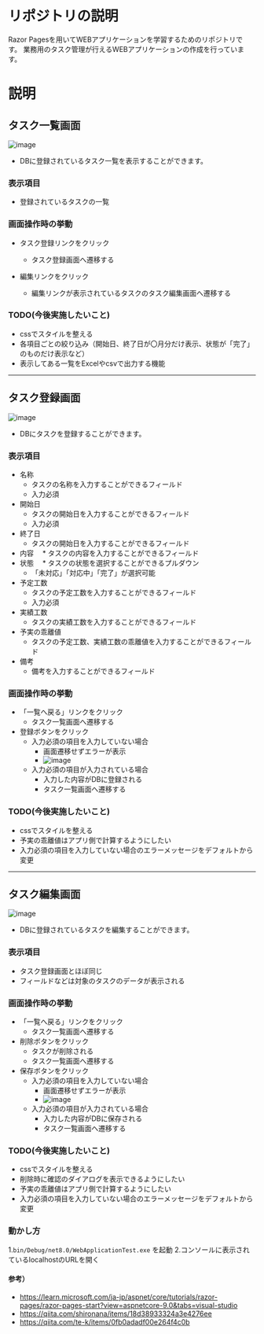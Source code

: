 # リポジトリの説明
Razor Pagesを用いてWEBアプリケーションを学習するためのリポジトリです。
業務用のタスク管理が行えるWEBアプリケーションの作成を行っています。

# 説明
## タスク一覧画面
![image](https://github.com/user-attachments/assets/c5ae5c38-fec5-450e-a00e-7ffe328135d6)

* DBに登録されているタスク一覧を表示することができます。
### 表示項目
* 登録されているタスクの一覧

### 画面操作時の挙動
* タスク登録リンクをクリック
   * タスク登録画面へ遷移する
 
* 編集リンクをクリック
   * 編集リンクが表示されているタスクのタスク編集画面へ遷移する
 
### TODO(今後実施したいこと)
* cssでスタイルを整える
* 各項目ごとの絞り込み（開始日、終了日が〇月分だけ表示、状態が「完了」のものだけ表示など）
* 表示してある一覧をExcelやcsvで出力する機能
----
## タスク登録画面
![image](https://github.com/user-attachments/assets/b7f6b507-1da9-4adf-bffa-4b378fd97ace)

* DBにタスクを登録することができます。
### 表示項目
* 名称
  * タスクの名称を入力することができるフィールド
  * 入力必須 
* 開始日
  * タスクの開始日を入力することができるフィールド
  * 入力必須
* 終了日
  * タスクの開始日を入力することができるフィールド
* 内容
　* タスクの内容を入力することができるフィールド
* 状態
　* タスクの状態を選択することができるプルダウン
  * 「未対応」「対応中」「完了」が選択可能
* 予定工数
  * タスクの予定工数を入力することができるフィールド
  * 入力必須
* 実績工数
  * タスクの実績工数を入力することができるフィールド
* 予実の乖離値
  * タスクの予定工数、実績工数の乖離値を入力することができるフィールド
* 備考
  * 備考を入力することができるフィールド 

### 画面操作時の挙動
* 「一覧へ戻る」リンクをクリック
  * タスク一覧画面へ遷移する
* 登録ボタンをクリック
  * 入力必須の項目を入力していない場合
    * 画面遷移せずエラーが表示
    * ![image](https://github.com/user-attachments/assets/5de44884-ae50-4bf3-b717-b9e0cfddf1bf)
  * 入力必須の項目が入力されている場合
    * 入力した内容がDBに登録される
    * タスク一覧画面へ遷移する
   
### TODO(今後実施したいこと)
* cssでスタイルを整える
* 予実の乖離値はアプリ側で計算するようにしたい
* 入力必須の項目を入力していない場合のエラーメッセージをデフォルトから変更
---- 
## タスク編集画面
![image](https://github.com/user-attachments/assets/6f7021fb-1562-4112-b79a-3f7c5cc6c40d)

* DBに登録されているタスクを編集することができます。
### 表示項目
* タスク登録画面とほぼ同じ
* フィールドなどは対象のタスクのデータが表示される

### 画面操作時の挙動
* 「一覧へ戻る」リンクをクリック
  * タスク一覧画面へ遷移する
* 削除ボタンをクリック
  * タスクが削除される
  * タスク一覧画面へ遷移する
* 保存ボタンをクリック
  * 入力必須の項目を入力していない場合
    * 画面遷移せずエラーが表示
    * ![image](https://github.com/user-attachments/assets/5de44884-ae50-4bf3-b717-b9e0cfddf1bf)
  * 入力必須の項目が入力されている場合
    * 入力した内容がDBに保存される
    * タスク一覧画面へ遷移する
   
### TODO(今後実施したいこと)
* cssでスタイルを整える
* 削除時に確認のダイアログを表示できるようにしたい
* 予実の乖離値はアプリ側で計算するようにしたい
* 入力必須の項目を入力していない場合のエラーメッセージをデフォルトから変更

### 動かし方
1.`bin/Debug/net8.0/WebApplicationTest.exe` を起動
2.コンソールに表示されているlocalhostのURLを開く

#### 参考）
* https://learn.microsoft.com/ja-jp/aspnet/core/tutorials/razor-pages/razor-pages-start?view=aspnetcore-9.0&tabs=visual-studio
* https://qiita.com/shironana/items/18d38933324a3e4276ee
* https://qiita.com/te-k/items/0fb0adadf00e264f4c0b
